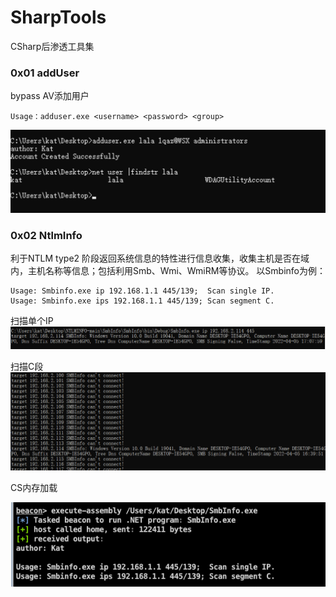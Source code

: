 # SharpTools
CSharp后渗透工具集

### 0x01 addUser
bypass AV添加用户  
```
Usage：adduser.exe <username> <password> <group>
```
![image](./img/adduser.png)

  



### 0x02 NtlmInfo

利于NTLM type2 阶段返回系统信息的特性进行信息收集，收集主机是否在域内，主机名称等信息；包括利用Smb、Wmi、WmiRM等协议。
以Smbinfo为例：  

```
Usage: Smbinfo.exe ip 192.168.1.1 445/139;  Scan single IP.
Usage: Smbinfo.exe ips 192.168.1.1 445/139; Scan segment C.
```

扫描单个IP
![image](./img/smbinfoip.png)

扫描C段
![image](./img/smbinfoips.png)

CS内存加载

![image](./img/smbinfocs.png)

